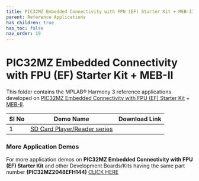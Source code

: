 ```yaml
---
title: PIC32MZ Embedded Connectivity with FPU (EF) Starter Kit + MEB-II
parent: Reference Applications
has_children: true
has_toc: false
nav_order: 19
---
```


# PIC32MZ Embedded Connectivity with FPU (EF) Starter Kit + MEB-II

This folder contains the MPLAB® Harmony 3 reference applications developed on [PIC32MZ Embedded Connectivity with FPU (EF) Starter Kit](https://www.microchip.com/Developmenttools/ProductDetails/DM320007) + [MEB-II](https://www.microchip.com/DevelopmentTools/ProductDetails/DM320005-5).   

|SI No| Demo Name | Download Link |
| --- | --- | -- |
| 1 | [SD Card Player/Reader series](./audio_player/readme.md) |  |



### More Application Demos

For more application demos on **PIC32MZ Embedded Connectivity with FPU (EF) Starter Kit** and other Development Boards/Kits having the same part number **(PIC32MZ2048EFH144)**  <a href="https://mplab-discover.microchip.com/v1/itemtype/com.microchip.ide.project?s0=PIC32MZ2048EFH144" target="_blank"> CLICK HERE </a>

